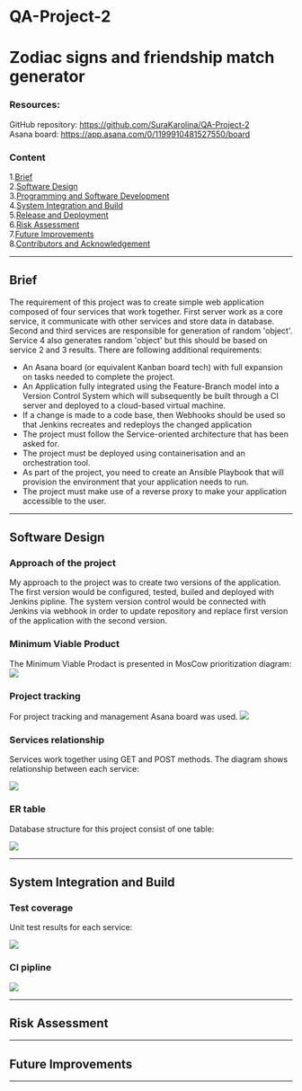 # QA-Project-2

# Zodiac signs and friendship match generator

### Resources:
GitHub repository: https://github.com/SuraKarolina/QA-Project-2<br />
Asana board: https://app.asana.com/0/1199910481527550/board

### Content
1.[Brief](#brief)<br />
2.[Software Design](#software-design)<br />
3.[Programming and Software Development](#programming-and-software-development)<br />
4.[System Integration and Build](#system-integration-and-build)<br />
5.[Release and Deployment](#release-and-deployment)<br />
6.[Risk Assessment](#risk-assessment)<br />
7.[Future Improvements](#future-improvements)<br />
8.[Contributors and Acknowledgement](#contributors-and-acknowledgement)<br />
***

## Brief
The requirement of this project was to create simple web application composed of four services that work together. First server work as a core service, it communicate with other services and store data in database. Second and third services are responsible for generation of random 'object'. Service 4 also generates random 'object' but this should be based on service 2 and 3 results. There are following additional requirements:
* An Asana board (or equivalent Kanban board tech) with full expansion on tasks needed to complete the project.
* An Application fully integrated using the Feature-Branch model into a Version Control System which will subsequently be built through a CI server and deployed to a cloud-based virtual machine.
* If a change is made to a code base, then Webhooks should be used so that Jenkins recreates and redeploys the changed application
* The project must follow the Service-oriented architecture that has been asked for.
* The project must be deployed using containerisation and an orchestration tool.
* As part of the project, you need to create an Ansible Playbook that will provision the environment that your application needs to run.
* The project must make use of a reverse proxy to make your application accessible to the user.

***
## Software Design

### Approach of the project

My approach to the project was to create two versions of the application. The first version would be configured, tested, builed and deployed with Jenkins pipline. The system version control would be connected with Jenkins via webhook in order to update repository and replace first version of the application with the second version.  

### Minimum Viable Product 

The Minimum Viable Prodact is presented in MosCow prioritization diagram: 
![](https://github.com/SuraKarolina/images/blob/main/images/moscow.png)

### Project tracking

For project tracking and management Asana board was used. 
![](https://github.com/SuraKarolina/images/blob/main/images/asana2.png)


### Services relationship

Services work together using GET and POST methods. The diagram shows relationship between each service: 

![](https://github.com/SuraKarolina/images/blob/main/images/services.png)


### ER table

Database structure for this project consist of one table:

![](https://github.com/SuraKarolina/images/blob/main/images/ER%20table.png)


***
## System Integration and Build

### Test coverage 

Unit test results for each service:

![](https://github.com/SuraKarolina/images/blob/main/images/tests.png)


### CI pipline
![](https://github.com/SuraKarolina/images/blob/main/images/CI.png)



***
## Risk Assessment


***
## Future Improvements

***

